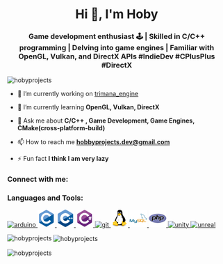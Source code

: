 <h1 align="center">Hi 👋, I'm Hoby</h1>
<h3 align="center">Game development enthusiast 🕹️ | Skilled in C/C++ programming | Delving into game engines | Familiar with OpenGL, Vulkan, and DirectX APIs #IndieDev #CPlusPlus #DirectX</h3>

<p align="left"> <img src="https://komarev.com/ghpvc/?username=hobyprojects&label=views&color=00ff1e&style=flat" alt="hobyprojects" /> </p>

- 🔭 I’m currently working on [trimana_engine](https://github.com/HobyProjects/trimana_engine)

- 🌱 I’m currently learning **OpenGL, Vulkan, DirectX**

- 💬 Ask me about **C/C++ , Game Development, Game Engines, CMake(cross-platform-build)**

- 📫 How to reach me **hobbyprojects.dev@gmail.com**

- ⚡ Fun fact **I think I am very lazy**

<h3 align="left">Connect with me:</h3>
<p align="left">
</p>

<h3 align="left">Languages and Tools:</h3>
<p align="left"> <a href="https://www.arduino.cc/" target="_blank" rel="noreferrer"> <img src="https://cdn.worldvectorlogo.com/logos/arduino-1.svg" alt="arduino" width="40" height="40"/> </a> <a href="https://www.cprogramming.com/" target="_blank" rel="noreferrer"> <img src="https://raw.githubusercontent.com/devicons/devicon/master/icons/c/c-original.svg" alt="c" width="40" height="40"/> </a> <a href="https://www.w3schools.com/cpp/" target="_blank" rel="noreferrer"> <img src="https://raw.githubusercontent.com/devicons/devicon/master/icons/cplusplus/cplusplus-original.svg" alt="cplusplus" width="40" height="40"/> </a> <a href="https://www.w3schools.com/cs/" target="_blank" rel="noreferrer"> <img src="https://raw.githubusercontent.com/devicons/devicon/master/icons/csharp/csharp-original.svg" alt="csharp" width="40" height="40"/> </a> <a href="https://git-scm.com/" target="_blank" rel="noreferrer"> <img src="https://www.vectorlogo.zone/logos/git-scm/git-scm-icon.svg" alt="git" width="40" height="40"/> </a> <a href="https://www.linux.org/" target="_blank" rel="noreferrer"> <img src="https://raw.githubusercontent.com/devicons/devicon/master/icons/linux/linux-original.svg" alt="linux" width="40" height="40"/> </a> <a href="https://www.mysql.com/" target="_blank" rel="noreferrer"> <img src="https://raw.githubusercontent.com/devicons/devicon/master/icons/mysql/mysql-original-wordmark.svg" alt="mysql" width="40" height="40"/> </a> <a href="https://www.php.net" target="_blank" rel="noreferrer"> <img src="https://raw.githubusercontent.com/devicons/devicon/master/icons/php/php-original.svg" alt="php" width="40" height="40"/> </a> <a href="https://unity.com/" target="_blank" rel="noreferrer"> <img src="https://www.vectorlogo.zone/logos/unity3d/unity3d-icon.svg" alt="unity" width="40" height="40"/> </a> <a href="https://unrealengine.com/" target="_blank" rel="noreferrer"> <img src="https://raw.githubusercontent.com/kenangundogan/fontisto/036b7eca71aab1bef8e6a0518f7329f13ed62f6b/icons/svg/brand/unreal-engine.svg" alt="unreal" width="40" height="40"/> </a> </p>

<p><img align="left" src="https://github-readme-stats.vercel.app/api/top-langs?username=hobyprojects&show_icons=true&theme=dark&hide_border=true&locale=en&layout=compact" alt="hobyprojects" /></p>

<p>&nbsp;<img align="center" src="https://github-readme-stats.vercel.app/api?username=hobyprojects&show_icons=true&theme=dark&hide_border=true&locale=en" alt="hobyprojects" /></p>

<p><img align="center" src="https://github-readme-streak-stats.herokuapp.com/?user=hobyprojects&theme=dark" alt="hobyprojects" /></p>
